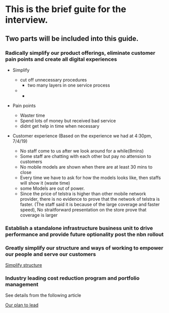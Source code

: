 # This is the brief guite for the interview.
## Two parts will be included into this guide.
### Radically simplify our product offerings, eliminate customer pain points and create all digital experiences
- Simplify
  - cut off unnecessary procedures
    - two many layers in one service process
  - 
    - 
- Pain points
  - Waster time
  - Spend lots of money but received bad service
  - didnt get help in time when necessary

- Customer experience (Based on the experience we had at 4:30pm, 7/4/19)
  - No staff come to us after we look around for a while(8mins)
  - Some staff are chatting with each other but pay no attension to customers
  - No mobile models are shown when there are at least 30 mins to close
  - Every time we have to ask for how the models looks like, then staffs will show it (waste time)
  - some Models are out of power.
  -  Since the price of telstra is higher than other mobile network provider, there is no evidence to prove that the network of telstra is faster. (The staff said it is because of the large coverage and faster speed), No straitforward presentation on the store prove that coverage is larger
    



### Establish a standalone infrastructure business unit to drive performance and provide future optionality post the nbn rollout

### Greatly simplify our structure and ways of working to empower our people and serve our customers
[Simplify structure](https://www.telstra.com.au/aboutus/media/media-releases/New-organisational-structure-and-leadership-team-for-Telstra)

### Industry leading cost reduction program and portfolio management

See details from the following article

[Our plan to lead](https://exchange.telstra.com.au/telstra2022-our-plan-to-lead/)




